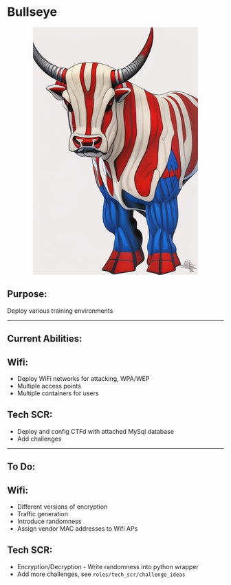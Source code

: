 # Bullseye
<p align="center" title="Hi">  <img src="images/bullseye.jpg" /> </p>


## Purpose:
Deploy various training environments

---
## Current Abilities:
## Wifi:
- Deploy WiFi networks for attacking, WPA/WEP
- Multiple access points
- Multiple containers for users
## Tech SCR:
- Deploy and config CTFd with attached MySql database
- Add challenges

---
## To Do:
## Wifi:
- Different versions of encryption
- Traffic generation
- Introduce randomness
- Assign vendor MAC addresses to Wifi APs
## Tech SCR:
- Encryption/Decryption - Write randomness into python wrapper
- Add more challenges, see `roles/tech_scr/challenge_ideas`
